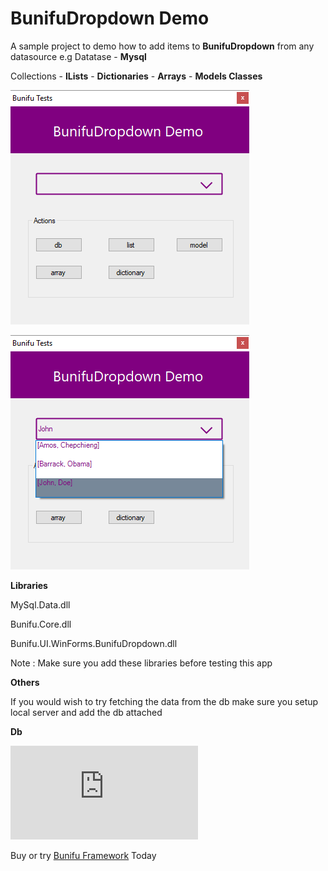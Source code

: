 
# BunifuDropdown Demo

A sample project to demo how to add items to **BunifuDropdown** from any datasource e.g
Datatase    - **Mysql**

Collections - **ILists**
            - **Dictionaries**
            - **Arrays**
            - **Models Classes**

  

![Example](https://github.com/k33ptoo/BunifuDropdownDemo/blob/master/res/imgs/img1.png)

![Example](https://github.com/k33ptoo/BunifuDropdownDemo/blob/master/res/imgs/img2.png)

  

**Libraries**

MySql.Data.dll

Bunifu.Core.dll

Bunifu.UI.WinForms.BunifuDropdown.dll

Note : Make sure you add these libraries before testing this app  

**Others**

If you would wish to try fetching the data from the db make sure you setup local server and add the db attached

  

**Db**

![DB](https://github.com/k33ptoo/BunifuDropdownDemo/blob/master/res/db/bunifu_tests.sql)

  
Buy or try [Bunifu Framework](https://bunifuframework.com/) Today